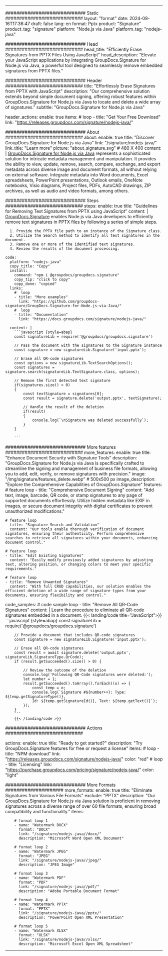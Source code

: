 



---
############################# Static ############################
layout: "format"
date:  2024-08-16T17:36:47
draft: false
lang: en
format: Pptx
product: "Signature"
product_tag: "signature"
platform: "Node.js via Java"
platform_tag: "nodejs-java"

############################# Head ############################
head_title: "Efficiently Erase Signatures from PPTX Files Using JavaScript"
head_description: "Elevate your JavaScript applications by integrating GroupDocs.Signature for Node.js via Java, a powerful tool designed to seamlessly remove embedded signatures from PPTX files."

############################# Header ############################
title: "Effortlessly Erase Signatures from PPTX with JavaScript" 
description: "Our comprehensive solution extends beyond simple document signing, offering robust features within GroupDocs.Signature for Node.js via Java to locate and delete a wide array of signatures."
subtitle: "GroupDocs.Signature for Node.js via Java" 

header_actions:
  enable: true
  items:
    #  loop
    - title: "Get Your Free Download"
      link: "https://releases.groupdocs.com/signature/nodejs-java/"
      
############################# About ############################
about:
    enable: true
    title: "Discover GroupDocs.Signature for Node.js via Java"
    link: "/signature/nodejs-java/"
    link_title: "Learn more"
    picture: "about_signature.svg" # 480 X 400
    content: |
       [GroupDocs.Signature for Node.js via Java](/signature/nodejs-java/) represents a sophisticated solution for intricate metadata management and manipulation. It provides the ability to view, update, remove, search, compare, exchange, and export metadata across diverse image and document formats, all without relying on external software. Integrate metadata into Word documents, Excel spreadsheets, PowerPoint presentations, Outlook emails, OneNote notebooks, Visio diagrams, Project files, PDFs, AutoCAD drawings, ZIP archives, as well as audio and video formats, among others.

############################# Steps ############################
steps:
    enable: true
    title: "Guidelines for Removing Text Signatures from PPTX using JavaScript"
    content: |
      [GroupDocs.Signature](/signature/nodejs-java/) enables Node.js via Java developers to efficiently remove text signatures in PPTX files by following a series of simple steps.
      
      1. Provide the PPTX file path to an instance of the Signature class.
      2. Utilize the Search method to identify all text signatures in the document.
      3. Remove one or more of the identified text signatures.
      4. Review the results of the document processing.
   
    code:
      platform: "nodejs-java"
      copy_title: "Copy"
      install:
        command: "npm i @groupdocs/groupdocs.signature"
        copy_tip: "click to copy"
        copy_done: "copied"
      links:
        #  loop
        - title: "More examples"
          link: "https://github.com/groupdocs-signature/GroupDocs.Signature-for-Node.js-via-Java/"
        #  loop
        - title: "Documentation"
          link: "https://docs.groupdocs.com/signature/nodejs-java/"
          
      content: |
        ```javascript {style=abap}
        const signatureLib = require('@groupdocs/groupdocs.signature')

        // Pass the document with the signatures to the Signature instance
        const signature = new signatureLib.Signature('input.pptx');

        // Erase all QR-code signatures
        const options = new signatureLib.TextSearchOptions();
        const signatures = signature.search(signatureLib.TextSignature.class, options);

        // Remove the first detected text signature
        if(signatures.size() > 0)
        {
            const textSignature = signatures[0];
            const result = signature.delete('output.pptx', textSignature);

            // Handle the result of the deletion
            if(result)
            {
                console.log(`\nSignature was deleted successfully`);
            }
        }

        ```            

############################# More features ############################
more_features:
  enable: true
  title: "Enhance Document Security with Signature Tools"
  description: "GroupDocs.Signature for Node.js via Java is specifically crafted to streamline the signing and management of business file formats, allowing you to add, edit, verify, or remove signatures with precision."
  image: "/img/signature/features_delete.webp" # 500x500 px
  image_description: "Explore the Comprehensive Capabilities of GroupDocs.Signature"
  features:
    # feature loop
    - title: "Comprehensive Document Signing"
      content: "Add text, image, barcode, QR code, or stamp signatures to any page of supported documents effortlessly. Utilize hidden metadata like EXIF in images, or secure document integrity with digital certificates to prevent unauthorized modifications."

    # feature loop
    - title: "Signature Search and Validation"
      content: "Our tools enable thorough verification of document signatures, ensuring their authenticity. Perform comprehensive searches to retrieve all signatures within your documents, enhancing document control."

    # feature loop
    - title: "Edit Existing Signatures"
      content: "Easily modify previously added signatures by adjusting text, altering position, or changing colors to meet your specific requirements."

    # feature loop
    - title: "Remove Unwanted Signatures"
      content: "With full CRUD capabilities, our solution enables the efficient deletion of a wide range of signature types from your documents, ensuring flexibility and control."
      
  code_samples:
    # code sample loop
    - title: "Remove All QR-Code Signatures"
      content: |
        Learn the procedure to eliminate all QR-code signatures embedded in a document.
        {{< landing/code title="JavaScript">}}
        ```javascript {style=abap}
        const signatureLib = require('@groupdocs/groupdocs.signature')
        
        // Provide a document that includes QR-code signatures
        const signature = new signatureLib.Signature('input.pptx');

        // Erase all QR-code signatures
        const result = await signature.delete('output.pptx', signatureLib.SignatureType.QrCode);
        if (result.getSucceeded().size() > 0) {

            // Review the outcome of the deletion
            console.log('Following QR-Code signatures were deleted:');
            let number = 1;
            result.getSucceeded().toArray().forEach((o) => {
                const temp = o;
                console.log(`Signature #${number++}: Type: ${temp.getSignatureType()}, 
                Id: ${temp.getSignatureId()}, Text: ${temp.getText()}`);
            });
        }
        ```
        {{< /landing/code >}}


############################# Actions ############################

actions:
  enable: true
  title: "Ready to get started?"
  description: "Try GroupDocs.Signature features for free or request a license"
  items:
    #  loop
    - title: "NPM download"
      link: "https://releases.groupdocs.com/signature/nodejs-java/"
      color: "red"
        #  loop
    - title: "Licensing"
      link: "https://purchase.groupdocs.com/pricing/signature/nodejs-java/"
      color: "light"


############################# More Formats #####################
more_formats:
    enable: true
    title: "Eliminate Signatures from Various File Formats"
    exclude: "PPTX"
    description: "Our GroupDocs.Signature for Node.js via Java solution is proficient in removing signatures across a diverse range of over 60 file formats, ensuring broad compatibility and functionality."
    items: 
          
        # format loop 1
        - name: "Watermark DOCX"
          format: "DOCX"
          link: "/signature/nodejs-java//docx/"
          description: "Microsoft Word Open XML Document"
          
        # format loop 2
        - name: "Watermark JPEG"
          format: "JPEG"
          link: "/signature/nodejs-java//jpeg/"
          description: "JPEG Image"
          
        # format loop 3
        - name: "Watermark PDF"
          format: "PDF"
          link: "/signature/nodejs-java//pdf/"
          description: "Adobe Portable Document Format"
          
        # format loop 4
        - name: "Watermark PPTX"
          format: "PPTX"
          link: "/signature/nodejs-java//pptx/"
          description: "PowerPoint Open XML Presentation"
          
        # format loop 5
        - name: "Watermark XLSX"
          format: "XLSX"
          link: "/signature/nodejs-java//xlsx/"
          description: "Microsoft Excel Open XML Spreadsheet"


          

---